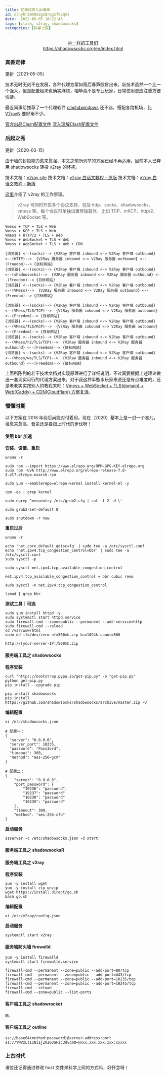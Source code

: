 ```yaml
---
title: 亿枝红杏儿出墙来
id: clnyhr2mm002g10rqgzfk3qms
date:  2022-05-05 18:22:43
tags: [clash, v2ray, shadowsocks]
categories: [科学上网]
---
```


<center><a href="https://www.v2ray.com/awesome/tools.html">神一样的工具们</a></center>
<center><a href="https://shadowsocks.org/en/index.html">https://shadowsocks.org/en/index.html</a></center>

<!-- more -->

### 真香定律

更新（2021-05-05）

技术无时无刻不在发展，各种代理方案如雨后春笋般冒出来。新技术虽然一个比一个强大，但是配置起来也确实麻烦，咱毕竟不是专业玩家，日常使用更应注重方便快捷。

最近同事给推荐了一个代理软件 [clash4windows](https://github.com/Fndroid/clash_for_windows_pkg) 还不错，搭配各路机场，比 [V2rayN](https://github.com/2dust/v2rayN) 要好用不少。

[官方出品Clash配置文件](https://github.com/Dreamacro/clash/wiki/configuration)
[深入理解Clash配置文件](https://v2raytech.com/deep-in-clash-config-file/)

### 后起之秀

更新（2020-03-15）

由于墙的封锁能力愈来愈强，本文之前所列举的方案已经不再适用，目前本人已弃用 shadowsocks 转投 v2ray 的怀抱。

技术文档：[v2ray site](https://www.v2ray.com/)
技术文档：[v2ray 白话文教程 - 原版](https://toutyrater.github.io/)
技术文档：[v2ray 白话文教程 - 新版](https://guide.v2fly.org/)

[这里](https://guide.v2fly.org/basics/vmess.html#%E5%8E%9F%E7%90%86%E7%AE%80%E6%9E%90)介绍了 v2ray 的工作原理。

> v2ray 可同时开启多个协议支持，包括 http、socks、shadowsocks、vmess 等。每个协议可单独设置传输载体，比如 TCP、mKCP、http/2、WebSocket 等。

```
Vmess + TCP + TLS + Web
Vmess + KCP + TLS + Web
Vmess + HTTP/2 + TLS + Web
Vmess + WebSocket + TLS + Web
Vmess + WebSocket + TLS + Web + CDN
```

```
{浏览器} <--(socks)--> {V2Ray 客户端 inbound <-> V2Ray 客户端 outbound} <--(HTTP)-->  {V2Ray 服务器 inbound <-> V2Ray 服务器 outbound} <--(Freedom)--> {目标网站}
{浏览器} <--(socks)--> {V2Ray 客户端 inbound <-> V2Ray 客户端 outbound} <--(shadowsocks)-->  {V2Ray 服务器 inbound <-> V2Ray 服务器 outbound} <--(Freedom)--> {目标网站}
{浏览器} <--(socks)--> {V2Ray 客户端 inbound <-> V2Ray 客户端 outbound} <--(VMess)-->  {V2Ray 服务器 inbound <-> V2Ray 服务器 outbound} <--(Freedom)--> {目标网站}

{浏览器} <--(socks)--> {V2Ray 客户端 inbound <-> V2Ray 客户端 outbound} <--(VMess/TLS/TCP)-->  {V2Ray 服务器 inbound <-> V2Ray 服务器 outbound} <--(Freedom)--> {目标网站}
{浏览器} <--(socks)--> {V2Ray 客户端 inbound <-> V2Ray 客户端 outbound} <--(VMess/TLS/KCP)-->  {V2Ray 服务器 inbound <-> V2Ray 服务器 outbound} <--(Freedom)--> {目标网站}
{浏览器} <--(socks)--> {V2Ray 客户端 inbound <-> V2Ray 客户端 outbound} <--(VMess/h2/TLS/TCP)-->  {V2Ray 服务器 inbound <-> V2Ray 服务器 outbound} <--(Freedom)--> {目标网站}
{浏览器} <--(socks)--> {V2Ray 客户端 inbound <-> V2Ray 客户端 outbound} <--(VMess/ws/TLS/TCP)-->  {V2Ray 服务器 inbound <-> V2Ray 服务器 outbound} <--(Freedom)--> {目标网站}
```

上面所陈列的若干技术文档对实现原理进行了详细说明，不过真要根据上述理论做出一套现实可行的代理方案出来，对于我这种半瓶水玩家来说还是有点难度的，还是老老实实按别人的教程来吧：[Vmess + WebSocket + TLS(domain) + Web(Caddy) + CDN(Cloudflare) 方案复活](http://iqotom.com/?p=1327)。

### 懵懂时期

以下方案在 2018 年前后尚能对付着用，现在（2020）基本上是一封一个准儿，墙愈来愈高，吾辈还是要跟上时代的步伐呀！

#### 使用 bbr 加速

**安装、设置、重启**
```
uname -r

sudo rpm --import https://www.elrepo.org/RPM-GPG-KEY-elrepo.org
sudo rpm -Uvh http://www.elrepo.org/elrepo-release-7.0-2.el7.elrepo.noarch.rpm

sudo yum --enablerepo=elrepo-kernel install kernel-ml -y

rpm -qa | grep kernel

sudo egrep ^menuentry /etc/grub2.cfg | cut -f 2 -d \'

sudo grub2-set-default 0

sudo shutdown -r now
```

**重启过后**
```
uname -r

echo 'net.core.default_qdisc=fq' | sudo tee -a /etc/sysctl.conf
echo 'net.ipv4.tcp_congestion_control=bbr' | sudo tee -a /etc/sysctl.conf
sudo sysctl -p

sudo sysctl net.ipv4.tcp_available_congestion_control

net.ipv4.tcp_available_congestion_control = bbr cubic reno

sudo sysctl -n net.ipv4.tcp_congestion_control

lsmod | grep bbr
```

**测试工具｜可选**
```
sudo yum install httpd -y
sudo systemctl start httpd.service
sudo firewall-cmd --zone=public --permanent --add-service=http
sudo firewall-cmd --reload
cd /var/www/html
sudo dd if=/dev/zero of=500mb.zip bs=1024k count=500

http://[your-server-IP]/500mb.zip
```

#### 服务端工具之 shadowsocks

**程序安装**
```
curl "https://bootstrap.pypa.io/get-pip.py" -o "get-pip.py"
python get-pip.py
pip install --upgrade pip

pip install shadowsocks
pip install https://github.com/shadowsocks/shadowsocks/archive/master.zip -U
```

**编辑配置**
```
vi /etc/shadowsocks.json
```

```
# 配置一：
{
  "server": "0.0.0.0",
  "server_port": 10235,
  "password": "Pass3ord",
  "timeout": 300,
  "method": "aes-256-gcm"
}
```

```
# 配置二：
{
    "server": "0.0.0.0",
    "port_password": {
        "10236": "password",
        "10237": "password"
        "10238": "password"
        "10239": "password"
    },
    "timeout": 300,
    "method": "aes-256-cfb"
}
```

**启动服务**
```
ssserver -c /etc/shadowsocks.json -d start
```

#### 服务端工具之 shadowsocksR

#### 服务端工具之 v2ray

**程序安装**
```
yum -y install wget
yum -y install zip unzip
wget https://install.direct/go.sh
bash go.sh
```

**编辑配置**
```
vi /etc/v2ray/config.json
```

**启动服务**
```
systemctl start v2ray
```

#### 服务端防火墙 firewalld
```
yum -y install firewalld
systemctl start firewalld.service

firewall-cmd --permanent --zone=public --add-port=80/tcp
firewall-cmd --permanent --zone=public --add-port=443/tcp
firewall-cmd --permanent --zone=public --add-port=10235/tcp
firewall-cmd --permanent --zone=public --add-port=10245/tcp
firewall-cmd --reload
firewall-cmd --zone=public --list-ports
```

#### 客户端工具之 shadowrocket
```
略.
```

#### 客户端工具之 outline
```
ss://base64(method:password)@server-address:port
ss://YWVzLTI1Ni1jZmI6UGFzc3dvcmQ=@xxx.xxx.xxx.xxx:xxxxx
```

### 上古时代

诸位还记得通过修改 host 文件来科学上网的方式吗，好怀念呀！
